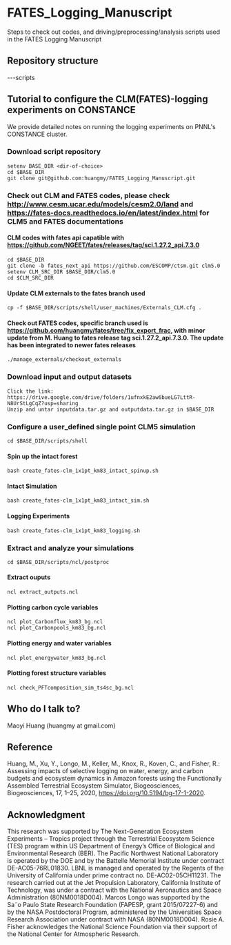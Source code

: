 # FATES_Logging_Manuscript
Steps to check out codes, and driving/preprocessing/analysis scripts used in the FATES Logging Manuscript

## Repository structure
---scripts 

## Tutorial to configure the CLM(FATES)-logging experiments on CONSTANCE
We provide detailed notes on running the logging experiments on PNNL's CONSTANCE cluster.

### Download script  repository
    setenv BASE_DIR <dir-of-choice>
    cd $BASE_DIR
    git clone git@github.com:huangmy/FATES_Logging_Manuscript.git
  
### Check out CLM and FATES codes, please check http://www.cesm.ucar.edu/models/cesm2.0/land and https://fates-docs.readthedocs.io/en/latest/index.html for CLM5 and FATES documentations

#### CLM codes with fates api capatible with https://github.com/NGEET/fates/releases/tag/sci.1.27.2_api.7.3.0
    cd $BASE_DIR
    git clone -b fates_next_api https://github.com/ESCOMP/ctsm.git clm5.0
    setenv CLM_SRC_DIR $BASE_DIR/clm5.0
    cd $CLM_SRC_DIR

#### Update CLM externals to the fates branch used
    cp -f $BASE_DIR/scripts/shell/user_machines/Externals_CLM.cfg .

#### Check out FATES codes, specific branch used is https://github.com/huangmy/fates/tree/fix_export_frac, with minor update from M. Huang to fates release tag sci.1.27.2_api.7.3.0. The update has been integrated to newer fates releases
    ./manage_externals/checkout_externals

### Download input and output datasets
    Click the link: https://drive.google.com/drive/folders/1ufnxkE2aw6bueLG7LttR-N8UrStLgCqZ?usp=sharing
    Unzip and untar inputdata.tar.gz and outputdata.tar.gz in $BASE_DIR

### Configure a user_defined single point CLM5 simulation
    cd $BASE_DIR/scripts/shell
#### Spin up the intact forest
    bash create_fates-clm_1x1pt_km83_intact_spinup.sh
#### Intact Simulation
    bash create_fates-clm_1x1pt_km83_intact_sim.sh 
#### Logging Experiments
    bash create_fates-clm_1x1pt_km83_logging.sh

### Extract and analyze your simulations
    cd $BASE_DIR/scripts/ncl/postproc
#### Extract ouputs
    ncl extract_outputs.ncl
#### Plotting carbon cycle variables
    ncl plot_Carbonflux_km83_bg.ncl
    ncl plot_Carbonpools_km83_bg.ncl
#### Plotting energy and water variables
    ncl plot_energywater_km83_bg.ncl
#### Plotting forest structure variables
    ncl check_PFTcomposition_sim_ts4sc_bg.ncl 

## Who do I talk to?
   Maoyi Huang (huangmy at gmail.com)

## Reference
Huang, M., Xu, Y., Longo, M., Keller, M., Knox, R., Koven, C., and Fisher, R.: Assessing impacts of selective logging on water, energy, and carbon budgets and ecosystem dynamics in Amazon forests using the Functionally Assembled Terrestrial Ecosystem Simulator, Biogeosciences, Biogeosciences, 17, 1–25, 2020, https://doi.org/10.5194/bg-17-1-2020.


## Acknowledgment
This research was supported by The Next-Generation Ecosystem Experiments – Tropics project through the Terrestrial Ecosystem Science (TES) program within US Department of Energy’s Office of Biological and Environmental Research (BER). The Pacific Northwest National Laboratory is operated by the DOE and by the Battelle Memorial Institute under contract DE-AC05-76RL01830. LBNL is managed and operated by the Regents of the University of California under prime contract no. DE-AC02-05CH11231.  The research carried out at the Jet Propulsion Laboratory, California Institute of Technology, was under a contract with the National Aeronautics and Space Administration (80NM0018D004). Marcos Longo was supported by the Sa˜o Paulo State Research Foundation (FAPESP, grant 2015/07227-6) and by the NASA Postdoctoral Program, administered by the Universities Space Research Association under contract with NASA (80NM0018D004). Rosie A. Fisher acknowledges the National Science Foundation via their support of the National Center for Atmospheric Research. 
